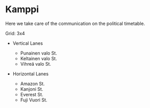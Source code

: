 # Kamppi

Here we take care of the communication on the political timetable.

Grid: 3x4

* Vertical Lanes
    - Punainen valo St.
    - Keltainen valo St.
    - Vihreä valo St.

* Horizontal Lanes
    - Amazon St.
    - Kanjoni St.
    - Everest St.
    - Fuji Vuori St.
